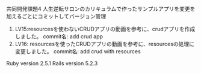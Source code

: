 共同開発課題4
人生逆転サロンのカリキュラムで作ったサンプルアプリを変更を加えるごとにコミットしてバージョン管理

1. LV15:resourcesを使わないCRUDアプリの動画を参考に、crudアプリを作成しました。
   commit名: add crud app
2. LV16: resourcesを使ったCRUDアプリの動画を参考に、resourcesの処理に変更しました。
   commit名: add crud with resources

Ruby version  2.5.1
Rails version 5.2.3
